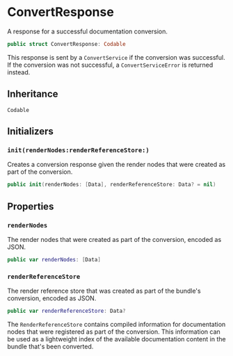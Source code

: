 # ConvertResponse

A response for a successful documentation conversion.

``` swift
public struct ConvertResponse: Codable 
```

This response is sent by a `ConvertService` if the conversion was successful. If the conversion was not successful, a
`ConvertServiceError` is returned instead.

## Inheritance

`Codable`

## Initializers

### `init(renderNodes:renderReferenceStore:)`

Creates a conversion response given the render nodes that were created as part of the conversion.

``` swift
public init(renderNodes: [Data], renderReferenceStore: Data? = nil) 
```

## Properties

### `renderNodes`

The render nodes that were created as part of the conversion, encoded as JSON.

``` swift
public var renderNodes: [Data]
```

### `renderReferenceStore`

The render reference store that was created as part of the bundle's conversion, encoded as JSON.

``` swift
public var renderReferenceStore: Data?
```

The `RenderReferenceStore` contains compiled information for documentation nodes that were registered as part of
the conversion. This information can be used as a lightweight index of the available documentation content in the bundle that's
been converted.

